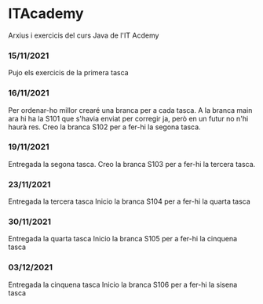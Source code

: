 # ITAcademy
Arxius i exercicis del curs Java de l'IT Acdemy

### 15/11/2021
Pujo els exercicis de la primera tasca

### 16/11/2021
Per ordenar-ho millor crearé una branca per a cada tasca.
A la branca main ara hi ha la S101 que s'havia enviat per corregir ja, però en un futur no n'hi haurà res.
Creo la branca S102 per a fer-hi la segona tasca.

### 19/11/2021
Entregada la segona tasca.
Creo la branca S103 per a fer-hi la tercera tasca.

### 23/11/2021
Entregada la tercera tasca
Inicio la branca S104 per a fer-hi la quarta tasca

### 30/11/2021
Entregada la quarta tasca
Inicio la branca S105 per a fer-hi la cinquena tasca

### 03/12/2021
Entregada la cinquena tasca
Inicio la branca S106 per a fer-hi la sisena tasca
